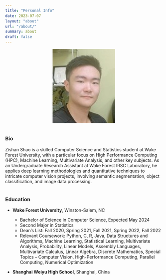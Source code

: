 ```yaml
---
title: "Personal Info"
date: 2023-07-07
layout: "about"
url: "/about/"
summary: about
draft: false
---
```



<figure>
    <img src="../version1_pressed.jpg" alt="Image Description" style="display: block; margin: auto;">
    <!-- <figcaption>What's up!</figcaption> -->
</figure>



#


### Bio

Zishan Shao is a skilled Computer Science and Statistics student at Wake Forest University, with a particular focus on High Performance Computing (HPC), Machine Learning, Multivariate Analysis, and other key subjects. As an Undergraduate Research Assistant at Wake Forest IRSC Laboratory, he applies deep learning methodologies and quantitative techniques to intricate computer vision projects, involving semantic segmentation, object classification, and image data processing.

#

### Education

- **Wake Forest University**, Winston-Salem, NC
  - Bachelor of Science in Computer Science, Expected May 2024
  - Second Major in Statistics
  - Dean’s List: Fall 2020, Spring 2021, Fall 2021, Spring 2022, Fall 2022
  - Relevant Coursework: Python, C, R, Java, Data Structures and Algorithms, Machine Learning, Statistical Learning, Multivariate Analysis, Probability, Linear Models, Assembly Languages, Multivariate Calculus, Linear Algebra, Discrete Mathematics, Special Topics – Computer Vision, High-Performance Computing, Parallel Computing, Numerical Optimization

- **Shanghai Weiyu High School**, Shanghai, China


<!-- Rest of the content follows -->


